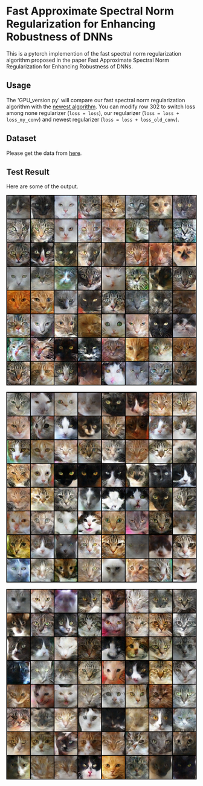 # Fast Approximate Spectral Norm Regularization for Enhancing Robustness of DNNs

This is a pytorch implemention of the fast spectral norm regularization algorithm proposed in the paper Fast Approximate Spectral Norm Regularization for Enhancing Robustness of DNNs.

## Usage

The 'GPU_version.py' will compare our fast spectral norm regularization algorithm with the [newest algorithm](https://arxiv.org/abs/1705.10941). You can modify row 302 to switch loss among none regularizer (```loss = loss```), our regularizer (```loss = loss + loss_my_conv```) and newest regularizer (```loss = loss + loss_old_conv```).

## Dataset
Please get the data from [here](https://1drv.ms/u/s!Aqx-iMSK3x4dmq4oWXpoUTrV1Wbm6Q?e=h8JeX1).

## Test Result

Here are some of the output.

![](https://github.com/Flocculus/DCGAN_CATFACE/blob/master/someoutput/1.png)

![](https://github.com/Flocculus/DCGAN_CATFACE/blob/master/someoutput/9.png)

![](https://github.com/Flocculus/DCGAN_CATFACE/blob/master/someoutput/15.png)
